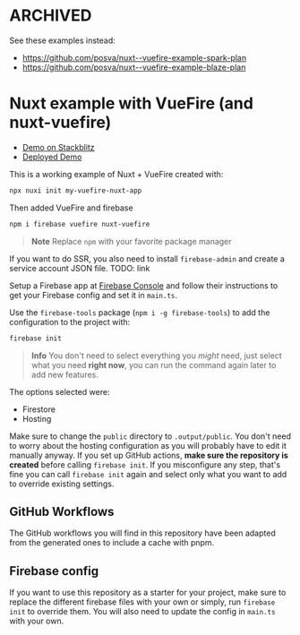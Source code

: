 # ARCHIVED

See these examples instead:

- https://github.com/posva/nuxt--vuefire-example-spark-plan
- https://github.com/posva/nuxt--vuefire-example-blaze-plan

# Nuxt example with VueFire (and nuxt-vuefire)

- [Demo on Stackblitz](https://stackblitz.com/github/posva/vuefire-vite-example?file=README.md)
- [Deployed Demo](#TODO)

This is a working example of Nuxt + VueFire created with:

```sh
npx nuxi init my-vuefire-nuxt-app
```

Then added VueFire and firebase

```sh
npm i firebase vuefire nuxt-vuefire
```

> **Note**
> Replace `npm` with your favorite package manager

If you want to do SSR, you also need to install `firebase-admin` and create a service account JSON file. TODO: link

Setup a Firebase app at [Firebase Console](https://console.firebase.google.com/) and follow their instructions to get your Firebase config and set it in `main.ts`.

Use the `firebase-tools` package (`npm i -g firebase-tools`) to add the configuration to the project with:

```sh
firebase init
```

> **Info**
> You don't need to select everything you _might_ need, just select what you need **right now**, you can run the command again later to add new features.

The options selected were:

- Firestore
- Hosting

Make sure to change the `public` directory to `.output/public`. You don't need to worry about the hosting configuration as you will probably have to edit it manually anyway.
If you set up GitHub actions, **make sure the repository is created** before calling `firebase init`. If you misconfigure any step, that's fine you can call `firebase init` again and select only what you want to add to override existing settings.

## GitHub Workflows

The GitHub workflows you will find in this repository have been adapted from the generated ones to include a cache with pnpm.

## Firebase config

If you want to use this repository as a starter for your project, make sure to replace the different firebase files with your own or simply, run `firebase init` to override them. You will also need to update the config in `main.ts` with your own.
